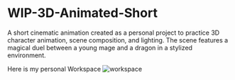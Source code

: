 # WIP-3D-Animated-Short
A short cinematic animation created as a personal project to practice 3D character animation, scene composition, and lighting. The scene features a magical duel between a young mage and a dragon in a stylized environment.

Here is my personal Workspace 
![workspace](https://github.com/user-attachments/assets/9a5f39ec-5d5c-483c-91df-2a4792a0044b)
